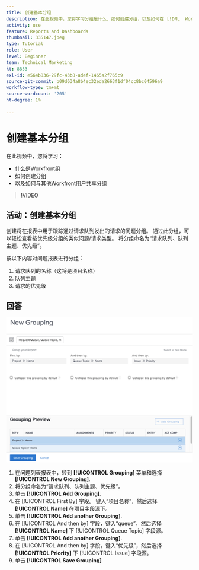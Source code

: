 ```yaml
---
title: 创建基本分组
description: 在此视频中，您将学习分组是什么、如何创建分组，以及如何在 [!DNL  Workfront].
activity: use
feature: Reports and Dashboards
thumbnail: 335147.jpeg
type: Tutorial
role: User
level: Beginner
team: Technical Marketing
kt: 8853
exl-id: e564b836-29fc-43b8-adef-1465a2f765c9
source-git-commit: b09d634a8b4ec32eda2663f1df04cc8bc04596a9
workflow-type: tm+mt
source-wordcount: '205'
ht-degree: 1%

---
```


# 创建基本分组

在此视频中，您将学习：

* 什么是Workfront组
* 如何创建分组
* 以及如何与其他Workfront用户共享分组

>[!VIDEO](https://video.tv.adobe.com/v/335147/?quality=12)

## 活动：创建基本分组

创建将在报表中用于跟踪通过请求队列发出的请求的问题分组。 通过此分组，可以轻松查看按优先级分组的类似问题/请求类型。 将分组命名为“请求队列、队列主题、优先级”。

按以下内容对问题报表进行分组：

1. 请求队列的名称（这将是项目名称）
1. 队列主题
1. 请求的优先级

## 回答

![用于创建新分组的屏幕图像](assets/grouping-exercise.png)

1. 在问题列表报表中，转到 **[!UICONTROL Grouping]** 菜单和选择 **[!UICONTROL New Grouping]**.
1. 将分组命名为“请求队列、队列主题、优先级”。
1. 单击 **[!UICONTROL Add Grouping]**.
1. 在 [!UICONTROL First By] 字段。 键入“项目名称”，然后选择 **[!UICONTROL Name]** 在项目字段源下。
1. 单击 **[!UICONTROL Add another Grouping]**.
1. 在 [!UICONTROL And then by] 字段，键入“queue”，然后选择 **[!UICONTROL Name]** 下 [!UICONTROL Queue Topic] 字段源。
1. 单击 **[!UICONTROL Add another Grouping]**.
1. 在 [!UICONTROL And then by] 字段，键入“优先级”，然后选择 **[!UICONTROL Priority]** 下 [!UICONTROL Issue] 字段源。
1. 单击 **[!UICONTROL Save Grouping]**
